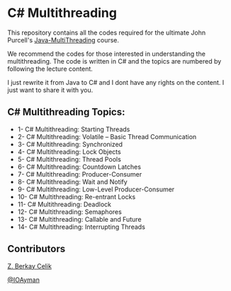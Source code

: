 # C# Multithreading
This repository contains all the codes required for the ultimate John Purcell's [Java-MultiThreading](https://caveofprogramming.teachable.com/p/java-multithreading) course. 

We recommend the codes for those interested in understanding the multithreading. The code is written in C# and the topics are numbered by following the lecture content.

I just rewrite it from Java to C# and I dont have any rights on the content. I just want to share it with you.

## C# Multithreading Topics:

- 1- C# Multithreading: Starting Threads
- 2- C# Multithreading: Volatile – Basic Thread Communication
- 3- C# Multithreading: Synchronized
- 4- C# Multithreading: Lock Objects
- 5- C# Multithreading: Thread Pools
- 6- C# Multithreading: Countdown Latches
- 7- C# Multithreading: Producer-Consumer
- 8- C# Multithreading: Wait and Notify
- 9- C# Multithreading: Low-Level Producer-Consumer
- 10- C# Multithreading: Re-entrant Locks
- 11- C# Multithreading: Deadlock
- 12- C# Multithreading: Semaphores
- 13- C# Multithreading: Callable and Future
- 14- C# Multithreading: Interrupting Threads


## Contributors
[Z. Berkay Celik](https://twitter.com/ZBerkayCelik)

[@IOAyman](https://twitter.com/IOAyman)
